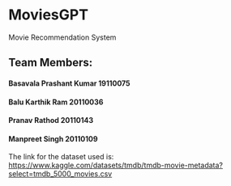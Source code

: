 # MoviesGPT
Movie Recommendation System

## Team Members:
 #### Basavala Prashant Kumar 19110075
 #### Balu Karthik Ram 20110036
 #### Pranav Rathod 20110143
 #### Manpreet Singh 20110109
 

The link for the dataset used is: https://www.kaggle.com/datasets/tmdb/tmdb-movie-metadata?select=tmdb_5000_movies.csv


